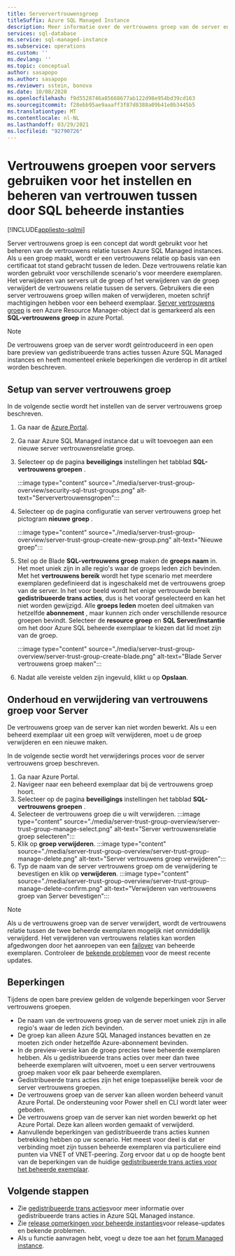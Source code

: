 ```yaml
---
title: Serververtrouwensgroep
titleSuffix: Azure SQL Managed Instance
description: Meer informatie over de vertrouwens groep van de server en hoe u de vertrouwens relatie tussen Azure SQL Managed instances beheert.
services: sql-database
ms.service: sql-managed-instance
ms.subservice: operations
ms.custom: ''
ms.devlang: ''
ms.topic: conceptual
author: sasapopo
ms.author: sasapopo
ms.reviewer: sstein, bonova
ms.date: 10/08/2020
ms.openlocfilehash: f9d5528746a85668677ab122d98e954bd39cd163
ms.sourcegitcommit: f28ebb95ae9aaaff3f87d8388a09b41e0b3445b5
ms.translationtype: MT
ms.contentlocale: nl-NL
ms.lasthandoff: 03/29/2021
ms.locfileid: "92790726"
---
```

# <a name="use-server-trust-groups-to-set-up-and-manage-trust-between-sql-managed-instances"></a>Vertrouwens groepen voor servers gebruiken voor het instellen en beheren van vertrouwen tussen door SQL beheerde instanties
[!INCLUDE[appliesto-sqlmi](../includes/appliesto-sqlmi.md)]

Server vertrouwens groep is een concept dat wordt gebruikt voor het beheren van de vertrouwens relatie tussen Azure SQL Managed instances. Als u een groep maakt, wordt er een vertrouwens relatie op basis van een certificaat tot stand gebracht tussen de leden. Deze vertrouwens relatie kan worden gebruikt voor verschillende scenario's voor meerdere exemplaren. Het verwijderen van servers uit de groep of het verwijderen van de groep verwijdert de vertrouwens relatie tussen de servers. Gebruikers die een server vertrouwens groep willen maken of verwijderen, moeten schrijf machtigingen hebben voor een beheerd exemplaar.
[Server vertrouwens groep](/azure/templates/microsoft.sql/allversions) is een Azure Resource Manager-object dat is gemarkeerd als een **SQL-vertrouwens groep** in azure Portal.

> [!NOTE]
> De vertrouwens groep van de server wordt geïntroduceerd in een open bare preview van gedistribueerde trans acties tussen Azure SQL Managed instances en heeft momenteel enkele beperkingen die verderop in dit artikel worden beschreven.

## <a name="server-trust-group-setup"></a>Setup van server vertrouwens groep

In de volgende sectie wordt het instellen van de server vertrouwens groep beschreven.

1. Ga naar de [Azure Portal](https://portal.azure.com/).

2. Ga naar Azure SQL Managed instance dat u wilt toevoegen aan een nieuwe server vertrouwensrelatie groep.

3. Selecteer op de pagina **beveiligings** instellingen het tabblad **SQL-vertrouwens groepen** .

   :::image type="content" source="./media/server-trust-group-overview/security-sql-trust-groups.png" alt-text="Serververtrouwensgropen":::

4. Selecteer op de pagina configuratie van server vertrouwens groep het pictogram **nieuwe groep** .

   :::image type="content" source="./media/server-trust-group-overview/server-trust-group-create-new-group.png" alt-text="Nieuwe groep":::

5. Stel op de Blade **SQL-vertrouwens groep** maken de **groeps naam** in. Het moet uniek zijn in alle regio's waar de groeps leden zich bevinden. Met het **vertrouwens bereik** wordt het type scenario met meerdere exemplaren gedefinieerd dat is ingeschakeld met de vertrouwens groep van de server. In het voor beeld wordt het enige vertrouwde bereik **gedistribueerde trans acties**, dus is het vooraf geselecteerd en kan het niet worden gewijzigd. Alle **groeps leden** moeten deel uitmaken van hetzelfde **abonnement** , maar kunnen zich onder verschillende resource groepen bevindt. Selecteer de **resource groep** en **SQL Server/instantie** om het door Azure SQL beheerde exemplaar te kiezen dat lid moet zijn van de groep.

   :::image type="content" source="./media/server-trust-group-overview/server-trust-group-create-blade.png" alt-text="Blade Server vertrouwens groep maken":::

6. Nadat alle vereiste velden zijn ingevuld, klikt u op **Opslaan**.

## <a name="server-trust-group-maintenance-and-deletion"></a>Onderhoud en verwijdering van vertrouwens groep voor Server

De vertrouwens groep van de server kan niet worden bewerkt. Als u een beheerd exemplaar uit een groep wilt verwijderen, moet u de groep verwijderen en een nieuwe maken.

In de volgende sectie wordt het verwijderings proces voor de server vertrouwens groep beschreven. 
1. Ga naar Azure Portal.
2. Navigeer naar een beheerd exemplaar dat bij de vertrouwens groep hoort.
3. Selecteer op de pagina **beveiligings** instellingen het tabblad **SQL-vertrouwens groepen** .
4. Selecteer de vertrouwens groep die u wilt verwijderen.
   :::image type="content" source="./media/server-trust-group-overview/server-trust-group-manage-select.png" alt-text="Server vertrouwensrelatie groep selecteren":::
5. Klik op **groep verwijderen**.
   :::image type="content" source="./media/server-trust-group-overview/server-trust-group-manage-delete.png" alt-text="Server vertrouwens groep verwijderen":::
6. Typ de naam van de server vertrouwens groep om de verwijdering te bevestigen en klik op **verwijderen**.
   :::image type="content" source="./media/server-trust-group-overview/server-trust-group-manage-delete-confirm.png" alt-text="Verwijderen van vertrouwens groep van Server bevestigen":::

> [!NOTE]
> Als u de vertrouwens groep van de server verwijdert, wordt de vertrouwens relatie tussen de twee beheerde exemplaren mogelijk niet onmiddellijk verwijderd. Het verwijderen van vertrouwens relaties kan worden afgedwongen door het aanroepen van een [failover](/powershell/module/az.sql/Invoke-AzSqlInstanceFailover) van beheerde exemplaren. Controleer de [bekende problemen](../database/doc-changes-updates-release-notes.md?tabs=managed-instance#known-issues) voor de meest recente updates.

## <a name="limitations"></a>Beperkingen

Tijdens de open bare preview gelden de volgende beperkingen voor Server vertrouwens groepen.
 * De naam van de vertrouwens groep van de server moet uniek zijn in alle regio's waar de leden zich bevinden.
 * De groep kan alleen Azure SQL Managed instances bevatten en ze moeten zich onder hetzelfde Azure-abonnement bevinden.
 * In de preview-versie kan de groep precies twee beheerde exemplaren hebben. Als u gedistribueerde trans acties over meer dan twee beheerde exemplaren wilt uitvoeren, moet u een server vertrouwens groep maken voor elk paar beheerde exemplaren.
 * Gedistribueerde trans acties zijn het enige toepasselijke bereik voor de server vertrouwens groepen.
 * De vertrouwens groep van de server kan alleen worden beheerd vanuit Azure Portal. De ondersteuning voor Power shell en CLI wordt later weer geboden.
 * De vertrouwens groep van de server kan niet worden bewerkt op het Azure Portal. Deze kan alleen worden gemaakt of verwijderd.
 * Aanvullende beperkingen van gedistribueerde trans acties kunnen betrekking hebben op uw scenario. Het meest voor deel is dat er verbinding moet zijn tussen beheerde exemplaren via particuliere eind punten via VNET of VNET-peering. Zorg ervoor dat u op de hoogte bent van de beperkingen van de huidige [gedistribueerde trans acties voor het beheerde exemplaar](../database/elastic-transactions-overview.md#limitations).

## <a name="next-steps"></a>Volgende stappen

* Zie [gedistribueerde trans acties](../database/elastic-transactions-overview.md)voor meer informatie over gedistribueerde trans acties in Azure SQL Managed instance.
* Zie [release opmerkingen voor beheerde instanties](../database/doc-changes-updates-release-notes.md)voor release-updates en bekende problemen.
* Als u functie aanvragen hebt, voegt u deze toe aan het [forum Managed instance](https://feedback.azure.com/forums/915676-sql-managed-instance).